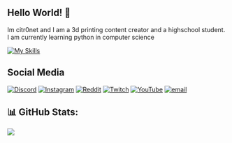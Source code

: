 ## Hello World! 👋
Im citr0net and I am a 3d printing content creator and a highschool student. I am currently learning python in computer science

[![My Skills](https://skillicons.dev/icons?i=python,linux,arch,bash,raspberrypi,html,css,docker,kubernetes&theme=dark)](https://skillicons.dev)

## Social Media
[![Discord](https://img.shields.io/badge/Discord-%237289DA.svg?logo=discord&logoColor=white)](https://discord.gg/KVkjjswV2u) [![Instagram](https://img.shields.io/badge/Instagram-%23E4405F.svg?logo=Instagram&logoColor=white)](https://instagram.com/citr0net) [![Reddit](https://img.shields.io/badge/Reddit-%23FF4500.svg?logo=Reddit&logoColor=white)](https://reddit.com/user/citr0net) [![Twitch](https://img.shields.io/badge/Twitch-%239146FF.svg?logo=Twitch&logoColor=white)](https://twitch.tv/citr0net) [![YouTube](https://img.shields.io/badge/YouTube-%23FF0000.svg?logo=YouTube&logoColor=white)](https://youtube.com/@citr0net) [![email](https://img.shields.io/badge/Email-D14836?logo=gmail&logoColor=white)](mailto:2citr0net@gmail.com) 
  
## 📊 GitHub Stats:
![](https://github-readme-stats.vercel.app/api?username=citr0net&theme=dark&hide_border=false&include_all_commits=true&count_private=true)<br/>
